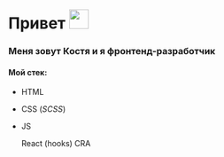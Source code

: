 # Привет <img src="https://www.emojiall.com/images/60/telegram/270c.gif" width="35" />

### Меня зовут Костя и я фронтенд-разработчик

#### Мой стек:
* HTML
* CSS (_SCSS_)

* JS

   React (hooks)
   CRA
   
   

<!--
**cyberqostya/cyberqostya** is a ✨ _special_ ✨ repository because its `README.md` (this file) appears on your GitHub profile.

Here are some ideas to get you started:

- 🔭 I’m currently working on ...
- 🌱 I’m currently learning ...
- 👯 I’m looking to collaborate on ...
- 🤔 I’m looking for help with ...
- 💬 Ask me about ...
- 📫 How to reach me: ...
- 😄 Pronouns: ...
- ⚡ Fun fact: ...
-->
